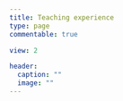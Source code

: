 ```yaml
---
title: Teaching experience
type: page
commentable: true

view: 2

header:
  caption: ""
  image: ""
---
```

